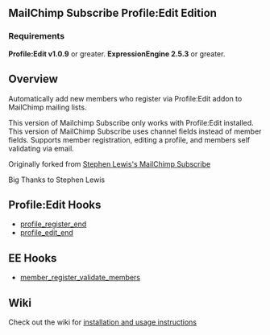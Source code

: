 ## MailChimp Subscribe Profile:Edit Edition

### Requirements

**Profile:Edit v1.0.9** or greater.
**ExpressionEngine 2.5.3** or greater.

## Overview

Automatically add new members who register via Profile:Edit addon to MailChimp mailing lists.

This version of Mailchimp Subscribe only works with Profile:Edit installed. This version of MailChimp Subscribe uses channel fields instead of member fields. Supports member registration, editing a profile, and members self validating via email.

Originally forked from [Stephen Lewis's MailChimp Subscribe][fork_src]

Big Thanks to Stephen Lewis

## Profile:Edit Hooks

* [profile\_register\_end][pe_hook1]
* [profile\_edit\_end][pe_hook2]

## EE Hooks

* [member\_register\_validate\_members][ee_hook1]

## Wiki

Check out the wiki for [installation and usage instructions][wiki]

[wiki]: https://github.com/experience/mailchimp_subscribe.ee_addon/wiki/ "View the documentation"
[fork_src]: https://github.com/experience/mailchimp_subscribe.ee_addon/ "Stephen Lewis's MailChimp Subscribe"
[pe_hook1]: http://mightybigrobot.com/docs/profile-edit/#profile_register_end "profile_register_end"
[pe_hook2]: http://mightybigrobot.com/docs/profile-edit/#profile_edit_end "profile_edit_end"
[ee_hook1]: http://ellislab.com/expressionengine/user-guide/development/extension_hooks/module/member_register/#id4 "member_register_validate_members"
